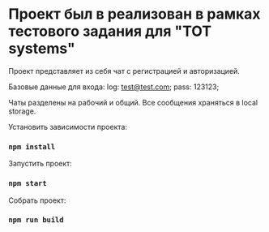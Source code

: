 <h1>Проект был в реализован в рамках тестового задания для "TOT systems"</h1>
Проект представляет из себя чат с регистрацией и авторизацией.

  Базовые данные для входа:
log: test@test.com;
pass: 123123;
  
Чаты разделены на рабочий и общий.
Все сообщения храняться в local storage.

Установить зависимости проекта: 
### `npm install`

Запустить проект:
### `npm start`

Собрать проект:
### `npm run build`


